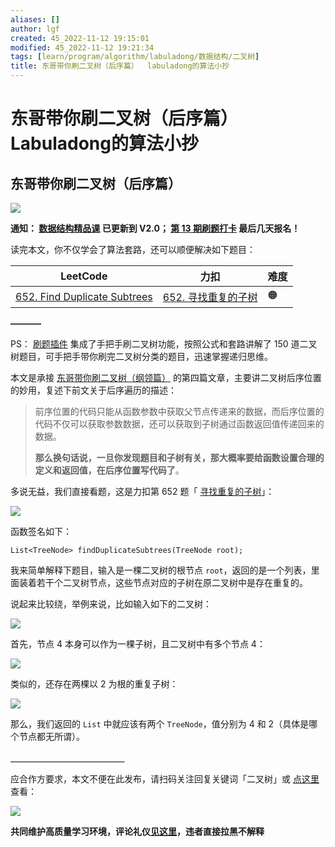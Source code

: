 ```yaml
---
aliases: []
author: lgf
created: 45_2022-11-12 19:15:01
modified: 45_2022-11-12 19:21:34
tags: [learn/program/algorithm/labuladong/数据结构/二叉树]
title: 东哥带你刷二叉树（后序篇）  labuladong的算法小抄
---
```

# 东哥带你刷二叉树（后序篇） Labuladong的算法小抄
## 东哥带你刷二叉树（后序篇）

[![](https://labuladong.gitee.io/algo/images/souyisou1.png)](https://labuladong.gitee.io/algo/images/souyisou1.png)

**通知： [数据结构精品课](https://aep.h5.xeknow.com/s/1XJHEO) 已更新到 V2.0； [第 13 期刷题打卡](https://mp.weixin.qq.com/s/eUG2OOzY3k_ZTz-CFvtv5Q) 最后几天报名！**

读完本文，你不仅学会了算法套路，还可以顺便解决如下题目：

| LeetCode | 力扣 | 难度 |
| --- | --- | --- |
| [652\. Find Duplicate Subtrees](https://leetcode.com/problems/find-duplicate-subtrees/) | [652\. 寻找重复的子树](https://leetcode.cn/problems/find-duplicate-subtrees/) | 🟠 |

**———–**

PS： [刷题插件](https://mp.weixin.qq.com/s/OE1zPVPj0V2o82N4HtLQbw) 集成了手把手刷二叉树功能，按照公式和套路讲解了 150 道二叉树题目，可手把手带你刷完二叉树分类的题目，迅速掌握递归思维。

本文是承接 [东哥带你刷二叉树（纲领篇）](https://labuladong.gitee.io/algo/2/21/36/) 的第四篇文章，主要讲二叉树后序位置的妙用，复述下前文关于后序遍历的描述：

> 前序位置的代码只能从函数参数中获取父节点传递来的数据，而后序位置的代码不仅可以获取参数数据，还可以获取到子树通过函数返回值传递回来的数据。
>
> **那么换句话说，一旦你发现题目和子树有关，那大概率要给函数设置合理的定义和返回值，在后序位置写代码了**。

多说无益，我们直接看题，这是力扣第 652 题「 [寻找重复的子树](https://leetcode.cn/problems/find-duplicate-subtrees/)」：

[![](https://labuladong.gitee.io/algo/images/%e4%ba%8c%e5%8f%89%e6%a0%913/title.png)](https://labuladong.gitee.io/algo/images/%e4%ba%8c%e5%8f%89%e6%a0%913/title.png)

函数签名如下：

```
List<TreeNode> findDuplicateSubtrees(TreeNode root);
```

我来简单解释下题目，输入是一棵二叉树的根节点 `root`，返回的是一个列表，里面装着若干个二叉树节点，这些节点对应的子树在原二叉树中是存在重复的。

说起来比较绕，举例来说，比如输入如下的二叉树：

[![](https://labuladong.gitee.io/algo/images/%e4%ba%8c%e5%8f%89%e6%a0%913/1.png)](https://labuladong.gitee.io/algo/images/%e4%ba%8c%e5%8f%89%e6%a0%913/1.png)

首先，节点 4 本身可以作为一棵子树，且二叉树中有多个节点 4：

[![](https://labuladong.gitee.io/algo/images/%e4%ba%8c%e5%8f%89%e6%a0%913/2.png)](https://labuladong.gitee.io/algo/images/%e4%ba%8c%e5%8f%89%e6%a0%913/2.png)

类似的，还存在两棵以 2 为根的重复子树：

[![](https://labuladong.gitee.io/algo/images/%e4%ba%8c%e5%8f%89%e6%a0%913/3.png)](https://labuladong.gitee.io/algo/images/%e4%ba%8c%e5%8f%89%e6%a0%913/3.png)

那么，我们返回的 `List` 中就应该有两个 `TreeNode`，值分别为 4 和 2（具体是哪个节点都无所谓）。

**＿＿＿＿＿＿＿＿＿＿＿＿＿**

应合作方要求，本文不便在此发布，请扫码关注回复关键词「二叉树」或 [点这里](https://appktavsiei5995.pc.xiaoe-tech.com/detail/i_62987964e4b09dda12708c0b/1) 查看：

[![](https://labuladong.gitee.io/algo/images/qrcode.jpg)](https://labuladong.gitee.io/algo/images/qrcode.jpg)

**共同维护高质量学习环境，评论礼仪[见这里](https://mp.weixin.qq.com/s/YdSoYZS0QjZpbphQlpHyyA)，违者直接拉黑不解释**